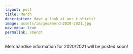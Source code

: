 ```yaml
---
layout: post
title: Merch
description: Have a look at our t-shirts!
image: assets/images/merch2020-2021.jpg
nav-menu: true
permalink: /merch
---
```


Merchandise information for 2020/2021 will be posted soon!
